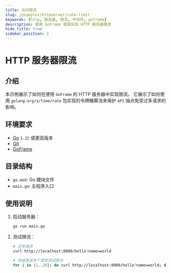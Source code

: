 ```yaml
---
title: 访问限流
slug: /examples/httpserver/rate-limit
keywords: [http, 服务器, 限流, 中间件, goframe]
description: 使用 GoFrame 框架实现 HTTP 服务器限流
hide_title: true
sidebar_position: 2
---
```


# HTTP 服务器限流

## 介绍

本示例展示了如何在使用 `GoFrame` 的 HTTP 服务器中实现限流。
它展示了如何使用 `golang.org/x/time/rate` 包实现的令牌桶算法来保护 `API` 端点免受过多请求的影响。


## 环境要求

- [Go](https://golang.org/dl/) `1.22` 或更高版本
- [Git](https://git-scm.com/downloads)
- [GoFrame](https://goframe.org)

## 目录结构

- `go.mod`: Go 模块文件
- `main.go`: 主程序入口

## 使用说明

1. 启动服务器：
   ```bash
   go run main.go
   ```

2. 测试限流：
   ```bash
   # 正常请求
   curl http://localhost:8000/hello?name=world
   
   # 快速发送多个请求测试限流
   for i in {1..20}; do curl http://localhost:8000/hello?name=world; done
   ```
